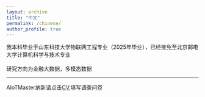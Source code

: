 ```yaml
---
layout: archive
title: "中文"
permalink: /chinese/
author_profile: true
---
```


我本科毕业于山东科技大学物联网工程专业（2025年毕业），已经推免至北京邮电大学计算机科学与技术专业 \
\
研究方向为金融大数据，多模态数据

---

AIoTMaster纳新请点击[CV](https://yuanjianzhang0.github.io/cv/),填写调查问卷
